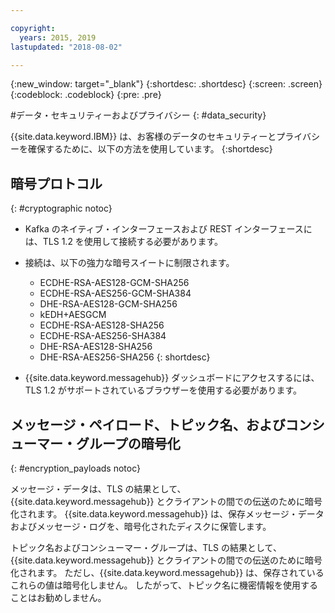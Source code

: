 ```yaml
---

copyright:
  years: 2015, 2019
lastupdated: "2018-08-02"

---
```


{:new_window: target="_blank"}
{:shortdesc: .shortdesc}
{:screen: .screen}
{:codeblock: .codeblock}
{:pre: .pre}


#データ・セキュリティーおよびプライバシー
{: #data_security}


{{site.data.keyword.IBM}} は、お客様のデータのセキュリティーとプライバシーを確保するために、以下の方法を使用しています。
{:shortdesc}

## 暗号プロトコル
{: #cryptographic notoc}


*  Kafka のネイティブ・インターフェースおよび REST インターフェースには、TLS 1.2 を使用して接続する必要があります。
*  接続は、以下の強力な暗号スイートに制限されます。

      * ECDHE-RSA-AES128-GCM-SHA256
      * ECDHE-RSA-AES256-GCM-SHA384
      * DHE-RSA-AES128-GCM-SHA256
      * kEDH+AESGCM
      * ECDHE-RSA-AES128-SHA256
      * ECDHE-RSA-AES256-SHA384
      * DHE-RSA-AES128-SHA256
      * DHE-RSA-AES256-SHA256
{: shortdesc}


*  {{site.data.keyword.messagehub}} ダッシュボードにアクセスするには、TLS 1.2 がサポートされているブラウザーを使用する必要があります。
   
## メッセージ・ペイロード、トピック名、およびコンシューマー・グループの暗号化
{: #encryption_payloads notoc}

メッセージ・データは、TLS の結果として、{{site.data.keyword.messagehub}} とクライアントの間での伝送のために暗号化されます。 {{site.data.keyword.messagehub}} は、保存メッセージ・データおよびメッセージ・ログを、暗号化されたディスクに保管します。

トピック名およびコンシューマー・グループは、TLS の結果として、{{site.data.keyword.messagehub}} とクライアントの間での伝送のために暗号化されます。 ただし、{{site.data.keyword.messagehub}} は、保存されているこれらの値は暗号化しません。 したがって、トピック名に機密情報を使用することはお勧めしません。



